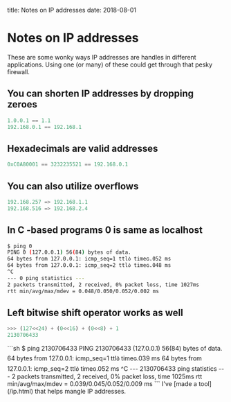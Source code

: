 title: Notes on IP addresses
date: 2018-08-01
# Notes on IP addresses
These are some wonky ways IP addresses are handles in different applications. Using one (or many) of these could get through that pesky firewall.
## You can shorten IP addresses by dropping zeroes

```py
1.0.0.1 == 1.1
192.168.0.1 == 192.168.1
```

## Hexadecimals are valid addresses

```py
0xC0A80001 == 3232235521 == 192.168.0.1
```

## You can also utilize overflows

```py
192.168.257 => 192.168.1.1
192.168.516 => 192.168.2.4
```

## In C -based programs 0 is same as localhost

```sh
$ ping 0
PING 0 (127.0.0.1) 56(84) bytes of data.
64 bytes from 127.0.0.1: icmp_seq=1 ttl᠔ timeɢ.052 ms
64 bytes from 127.0.0.1: icmp_seq=2 ttl᠔ timeɢ.048 ms
^C
--- 0 ping statistics ---
2 packets transmitted, 2 received, 0% packet loss, time 1027ms
rtt min/avg/max/mdev = 0.048/0.050/0.052/0.002 ms
```

## Left bitwise shift operator works as well

```py
>>> (127<<24) + (0<<16) + (0<<8) + 1
2130706433
```
<p></p>
```sh
$ ping 2130706433
PING 2130706433 (127.0.0.1) 56(84) bytes of data.
64 bytes from 127.0.0.1: icmp_seq=1 ttl᠔ timeɢ.039 ms
64 bytes from 127.0.0.1: icmp_seq=2 ttl᠔ timeɢ.052 ms
^C
--- 2130706433 ping statistics ---
2 packets transmitted, 2 received, 0% packet loss, time 1025ms
rtt min/avg/max/mdev = 0.039/0.045/0.052/0.009 ms
```
I've [made a tool](/ip.html) that helps mangle IP addresses.
